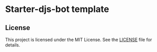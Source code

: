 # Starter-djs-bot template

## License

This project is licensed under the MIT License. See the [LICENSE](LICENSE) file for details.

